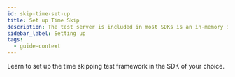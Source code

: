 ```yaml
---
id: skip-time-set-up
title: Set up Time Skip
description: The test server is included in most SDKs is an in-memory implementation of Temporal Server that supports skipping time.
sidebar_label: Setting up
tags:
  - guide-context
---
```


Learn to set up the time skipping test framework in the SDK of your choice.

